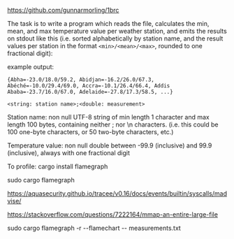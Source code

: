 https://github.com/gunnarmorling/1brc

The task is to write a program which reads the file, calculates the min, mean, and max temperature value per weather station, and emits the results on stdout like this (i.e. sorted alphabetically by station name, and the result values per station in the format `<min>/<mean>/<max>`, rounded to one fractional digit):

example output:
```
{Abha=-23.0/18.0/59.2, Abidjan=-16.2/26.0/67.3, Abéché=-10.0/29.4/69.0, Accra=-10.1/26.4/66.4, Addis Ababa=-23.7/16.0/67.0, Adelaide=-27.8/17.3/58.5, ...}
```

`<string: station name>;<double: measurement>`

Station name: non null UTF-8 string of min length 1 character and max length 100 bytes, containing neither ; nor \n characters. (i.e. this could be 100 one-byte characters, or 50 two-byte characters, etc.)

Temperature value: non null double between -99.9 (inclusive) and 99.9 (inclusive), always with one fractional digit

<!-- cargo run -r src/main.rs measurements.txt | head -c 5000 -->

To profile: 
cargo install flamegraph
<!-- With 
[profile.release]
debug = true
in cargo.toml
 -->
sudo cargo flamegraph 

https://aquasecurity.github.io/tracee/v0.16/docs/events/builtin/syscalls/madvise/

https://stackoverflow.com/questions/7222164/mmap-an-entire-large-file

sudo cargo flamegraph -r --flamechart  -- measurements.txt